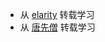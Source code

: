 * 从 [elarity](https://github.com/elarity/data-structure-php-clanguage)  转载学习
* 从 [唐先僧](https://www.jianshu.com/p/6b526aa481b1)  转载学习
